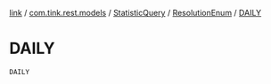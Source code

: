 [link](../../../index.md) / [com.tink.rest.models](../../index.md) / [StatisticQuery](../index.md) / [ResolutionEnum](index.md) / [DAILY](./-d-a-i-l-y.md)

# DAILY

`DAILY`